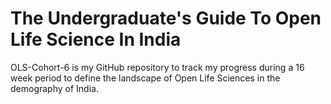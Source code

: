 # The Undergraduate's Guide To Open Life Science In India
OLS-Cohort-6 is my GitHub repository to track my progress during a 16 week period to define the landscape of Open Life Sciences in the demography of India.

